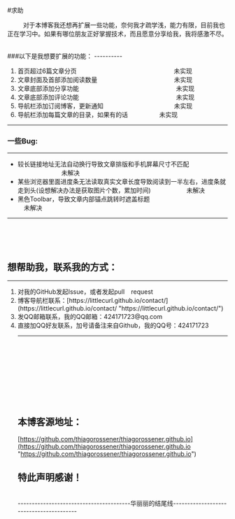 <br />
#求助
<p>
&emsp; &emsp; 对于本博客我还想再扩展一些功能，奈何我才疏学浅，能力有限，目前我也正在学习中。如果有哪位朋友正好掌握技术，而且愿意分享给我，我将感激不尽。</p><br />
###以下是我想要扩展的功能：
----------
<ol>
	<li>首页超过6篇文章分页&emsp; &emsp; &emsp; &emsp; &emsp; &emsp; &emsp; &emsp; &emsp; &emsp; &ensp;&emsp; &emsp; 未实现</li>
	<li>文章封面及首部添加阅读数量&emsp; &emsp; &emsp; &emsp;  &emsp; &emsp; &emsp; &emsp; &emsp; &emsp;未实现</li>
	<li>文章底部添加分享功能&emsp; &emsp; &emsp; &emsp;  &emsp; &emsp; &emsp; &emsp; &emsp;  &ensp; &emsp; &emsp; &emsp;未实现</li>
	<li>文章底部添加评论功能&emsp; &emsp; &emsp; &emsp; &emsp; &emsp; &emsp; &emsp; &emsp; &ensp;&emsp; &emsp; &emsp; 未实现</li>
	<li>导航栏添加订阅博客，更新通知&emsp; &emsp; &emsp; &emsp; &emsp; &emsp; &emsp; &emsp; &emsp;  未实现</li>
	<li>导航栏添加每篇文章的目录，如果有的话&emsp; &emsp; &emsp; &emsp; 未实现</li>
</ol>

----------

### 一些Bug:


----------

<ul>
	<li>较长链接地址无法自动换行导致文章排版和手机屏幕尺寸不匹配&emsp; &emsp; &emsp; &emsp; &emsp; &emsp; &emsp; &emsp;&emsp; &emsp; &emsp;未解决</li>
	<li>某些浏览器里面进度条无法读取真实文章长度导致阅读到一半左右，进度条就走到头(设想解决办法是获取图片个数，累加时间)&emsp; &emsp;&emsp; &emsp; &emsp;未解决</li>
	<li>黑色Toolbar，导致文章内部锚点跳转时遮盖标题&emsp; &emsp; &emsp; &emsp; &emsp; &emsp; &emsp; &emsp;&emsp; &emsp; &emsp;未解决</li>
	
</ul>


----------

<br /><br /><br />
## 想帮助我，联系我的方式：

----------

<ol>
	<li>对我的GitHub发起Issue，或者发起pull &ensp; request</li>
	<li>博客导航栏联系：[https://littlecurl.github.io/contact/](https://littlecurl.github.io/contact/ "https://littlecurl.github.io/contact/")
	<li>发QQ邮箱联系，我的QQ邮箱：424171723@qq.com</li>
	<li>直接加QQ好友联系，加号请备注来自Github，我的QQ号：424171723</li>


----------

<br /><br /><br /><br /><br /><br /><br /><br />
## 本博客源地址：<br />
[https://github.com/thiagorossener/thiagorossener.github.io](https://github.com/thiagorossener/thiagorossener.github.io "https://github.com/thiagorossener/thiagorossener.github.io")
<br />
## 特此声明感谢！
<br />
----------------------------------------华丽丽的结尾线----------------------------------------
